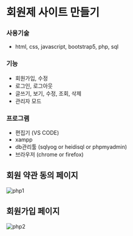 # 회원제 사이트 만들기

### 사용기술

- html, css, javascript, bootstrap5, php, sql

### 기능

- 회원가입, 수정
- 로그인, 로그아웃
- 글쓰기, 보기, 수정, 조회, 삭제
- 관리자 모드

### 프로그램

- 편집기 (VS CODE)
- xampp
- db관리툴 (sqlyog or heidisql or phpmyadmin)
- 브라우저 (chrome or firefox)

## 회원 약관 동의 페이지

![php1](https://github.com/namoong0917/study/assets/103318401/005cdfde-95b6-46cc-9bf4-1ea36ee883de)

## 회원가입 페이지

![php2](https://github.com/namoong0917/study/assets/103318401/c276bbe3-3102-4958-86f3-191884ff61aa)
